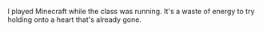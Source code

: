 I played Minecraft while the class was running. It's a waste of energy to try holding onto a heart that's already gone.
